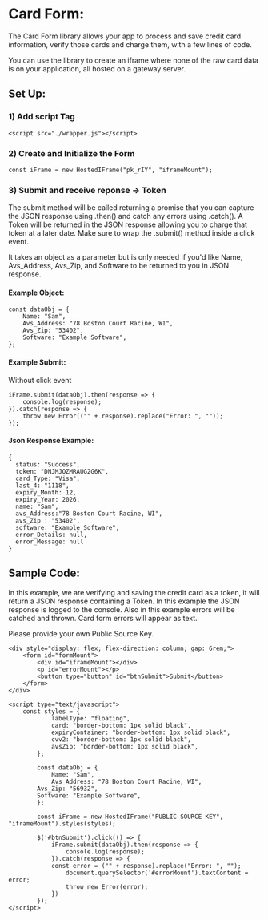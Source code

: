# Card Form:

The Card Form library allows your app to process and save credit card information, verify those cards and charge them, with a few lines of code.

You can use the library to create an iframe where none of the raw card data is on your application, all hosted on a gateway server.

## Set Up:
 
### 1) Add script Tag 

```
<script src="./wrapper.js"></script>
```
### 2) Create and Initialize the Form

```
const iFrame = new HostedIFrame("pk_rIY", "iframeMount");
```

### 3) Submit and receive reponse -> Token

The submit method will be called returning a promise that you can capture the JSON response using .then() and catch any errors using .catch(). A Token will be returned in the JSON response allowing you to charge that token at a later date. Make sure to wrap the .submit() method inside a click event. 

It takes an object as a parameter but is only needed if you'd like Name, Avs_Address, Avs_Zip, and Software to be returned to you in JSON response.

#### Example Object:
```
const dataObj = {
    Name: "Sam",
    Avs_Address: "78 Boston Court Racine, WI",
    Avs_Zip: "53402",
    Software: "Example Software",
};
```


#### Example Submit: 
Without click event
```
iFrame.submit(dataObj).then(response => {
    console.log(response);
}).catch(response => {
    throw new Error(("" + response).replace("Error: ", ""));
});
```
#### Json Response Example:
```
{
  status: "Success",
  token: "DNJMJOZMRAUG2G6K",
  card_Type: "Visa",
  last_4: "1118",
  expiry_Month: 12,
  expiry_Year: 2026,
  name: "Sam",
  avs_Address:"78 Boston Court Racine, WI",
  avs_Zip : "53402",
  software: "Example Software",
  error_Details: null,
  error_Message: null
}
```

## Sample Code:
In this example, we are verifying and saving the credit card as a token, it will return a JSON response containing a Token. In this example the JSON response is logged to the console. Also in this example errors will be catched and thrown. Card form errors will appear as text.

Please provide your own Public Source Key.

```
<div style="display: flex; flex-direction: column; gap: 6rem;">
	<form id="formMount">
		<div id="iframeMount"></div>
		<p id="errorMount"></p>
		<button type="button" id="btnSubmit">Submit</button>
	</form>
</div>

<script type="text/javascript">
	const styles = {
            labelType: "floating",
            card: "border-bottom: 1px solid black",
            expiryContainer: "border-bottom: 1px solid black",
            cvv2: "border-bottom: 1px solid black",
            avsZip: "border-bottom: 1px solid black",
        };

        const dataObj = {
            Name: "Sam",
            Avs_Address: "78 Boston Court Racine, WI",
	    Avs_Zip: "56932",
	    Software: "Example Software",
        };

        const iFrame = new HostedIFrame("PUBLIC SOURCE KEY", "iframeMount").styles(styles);

        $('#btnSubmit').click(() => {
            iFrame.submit(dataObj).then(response => {
                console.log(response);
            }).catch(response => {
	    	const error = ("" + response).replace("Error: ", "");
                document.querySelector('#errorMount').textContent = error;
                throw new Error(error);
            })
        });
</script>
```
